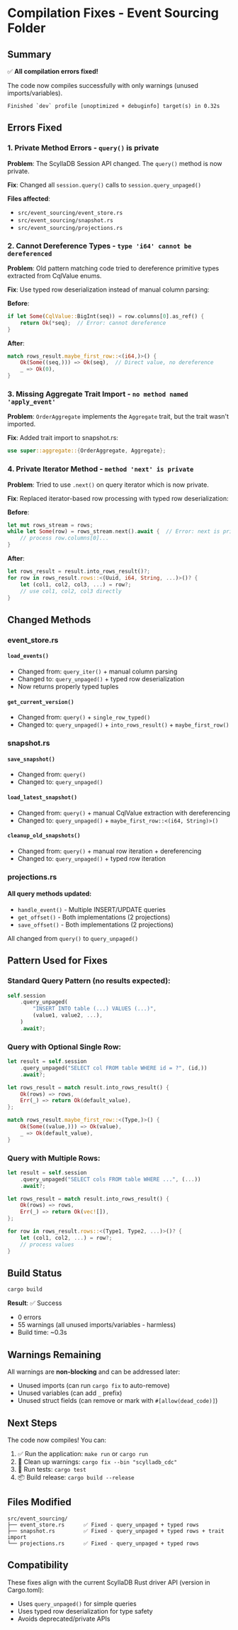 # Compilation Fixes - Event Sourcing Folder

## Summary

✅ **All compilation errors fixed!**

The code now compiles successfully with only warnings (unused imports/variables).

```
Finished `dev` profile [unoptimized + debuginfo] target(s) in 0.32s
```

## Errors Fixed

### 1. **Private Method Errors** - `query()` is private
**Problem**: The ScyllaDB Session API changed. The `query()` method is now private.

**Fix**: Changed all `session.query()` calls to `session.query_unpaged()`

**Files affected**:
- `src/event_sourcing/event_store.rs`
- `src/event_sourcing/snapshot.rs`
- `src/event_sourcing/projections.rs`

### 2. **Cannot Dereference Types** - `type 'i64' cannot be dereferenced`
**Problem**: Old pattern matching code tried to dereference primitive types extracted from CqlValue enums.

**Fix**: Use typed row deserialization instead of manual column parsing:

**Before**:
```rust
if let Some(CqlValue::BigInt(seq)) = row.columns[0].as_ref() {
    return Ok(*seq);  // Error: cannot dereference
}
```

**After**:
```rust
match rows_result.maybe_first_row::<(i64,)>() {
    Ok(Some((seq,))) => Ok(seq),  // Direct value, no dereference
    _ => Ok(0),
}
```

### 3. **Missing Aggregate Trait Import** - `no method named 'apply_event'`
**Problem**: `OrderAggregate` implements the `Aggregate` trait, but the trait wasn't imported.

**Fix**: Added trait import to snapshot.rs:

```rust
use super::aggregate::{OrderAggregate, Aggregate};
```

### 4. **Private Iterator Method** - `method 'next' is private`
**Problem**: Tried to use `.next()` on query iterator which is now private.

**Fix**: Replaced iterator-based row processing with typed row deserialization:

**Before**:
```rust
let mut rows_stream = rows;
while let Some(row) = rows_stream.next().await {  // Error: next is private
    // process row.columns[0]...
}
```

**After**:
```rust
let rows_result = result.into_rows_result()?;
for row in rows_result.rows::<(Uuid, i64, String, ...)>()? {
    let (col1, col2, col3, ...) = row?;
    // use col1, col2, col3 directly
}
```

## Changed Methods

### event_store.rs

#### `load_events()`
- Changed from: `query_iter()` + manual column parsing
- Changed to: `query_unpaged()` + typed row deserialization
- Now returns properly typed tuples

#### `get_current_version()`
- Changed from: `query()` + `single_row_typed()`
- Changed to: `query_unpaged()` + `into_rows_result()` + `maybe_first_row()`

### snapshot.rs

#### `save_snapshot()`
- Changed from: `query()`
- Changed to: `query_unpaged()`

#### `load_latest_snapshot()`
- Changed from: `query()` + manual CqlValue extraction with dereferencing
- Changed to: `query_unpaged()` + `maybe_first_row::<(i64, String)>()`

#### `cleanup_old_snapshots()`
- Changed from: `query()` + manual row iteration + dereferencing
- Changed to: `query_unpaged()` + typed row iteration

### projections.rs

#### All query methods updated:
- `handle_event()` - Multiple INSERT/UPDATE queries
- `get_offset()` - Both implementations (2 projections)
- `save_offset()` - Both implementations (2 projections)

All changed from `query()` to `query_unpaged()`

## Pattern Used for Fixes

### Standard Query Pattern (no results expected):
```rust
self.session
    .query_unpaged(
        "INSERT INTO table (...) VALUES (...)",
        (value1, value2, ...),
    )
    .await?;
```

### Query with Optional Single Row:
```rust
let result = self.session
    .query_unpaged("SELECT col FROM table WHERE id = ?", (id,))
    .await?;

let rows_result = match result.into_rows_result() {
    Ok(rows) => rows,
    Err(_) => return Ok(default_value),
};

match rows_result.maybe_first_row::<(Type,)>() {
    Ok(Some((value,))) => Ok(value),
    _ => Ok(default_value),
}
```

### Query with Multiple Rows:
```rust
let result = self.session
    .query_unpaged("SELECT cols FROM table WHERE ...", (...))
    .await?;

let rows_result = match result.into_rows_result() {
    Ok(rows) => rows,
    Err(_) => return Ok(vec![]),
};

for row in rows_result.rows::<(Type1, Type2, ...)>()? {
    let (col1, col2, ...) = row?;
    // process values
}
```

## Build Status

```bash
cargo build
```

**Result**: ✅ Success
- 0 errors
- 55 warnings (all unused imports/variables - harmless)
- Build time: ~0.3s

## Warnings Remaining

All warnings are **non-blocking** and can be addressed later:
- Unused imports (can run `cargo fix` to auto-remove)
- Unused variables (can add `_` prefix)
- Unused struct fields (can remove or mark with `#[allow(dead_code)]`)

## Next Steps

The code now compiles! You can:

1. ✅ Run the application: `make run` or `cargo run`
2. 🧹 Clean up warnings: `cargo fix --bin "scylladb_cdc"`
3. 🧪 Run tests: `cargo test`
4. 📦 Build release: `cargo build --release`

## Files Modified

```
src/event_sourcing/
├── event_store.rs      ✅ Fixed - query_unpaged + typed rows
├── snapshot.rs         ✅ Fixed - query_unpaged + typed rows + trait import
└── projections.rs      ✅ Fixed - query_unpaged + typed rows
```

## Compatibility

These fixes align with the current ScyllaDB Rust driver API (version in Cargo.toml):
- Uses `query_unpaged()` for simple queries
- Uses typed row deserialization for type safety
- Avoids deprecated/private APIs
